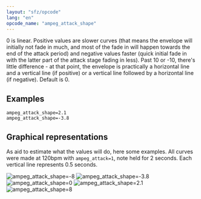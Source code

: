 ```yaml
---
layout: "sfz/opcode"
lang: "en"
opcode_name: "ampeg_attack_shape"
---
```

0 is linear. Positive values are slower curves (that means the envelope will
initially not fade in much, and most of the fade in will happen towards the end
of the attack period) and negative values faster (quick initial fade in with the
latter part of the attack stage fading in less). Past 10 or -10, there's little
difference - at that point, the envelope is practically a horizontal line and a
vertical line (if positive) or a vertical line followed by a horizontal line
(if negative). Default is 0.

## Examples

```
ampeg_attack_shape=2.1
ampeg_attack_shape=-3.8
```

## Graphical representations
As aid to estimate what the values will do, here some examples.
All curves were made at 120bpm with `ampeg_attack=1`, note held for 2 seconds. Each vertical line represents 0.5 seconds.

![ampeg_attack_shape=-8](/assets/img/ampeg_attack_shape/sin_neg8.jpg)
![ampeg_attack_shape=-3.8](/assets/img/ampeg_attack_shape/sin_neg3p8.jpg)
![ampeg_attack_shape=0](/assets/img/ampeg_attack_shape/sin_0.jpg)
![ampeg_attack_shape=2.1](/assets/img/ampeg_attack_shape/sin_pos2p1.jpg)
![ampeg_attack_shape=8](/assets/img/ampeg_attack_shape/sin_pos8.jpg)